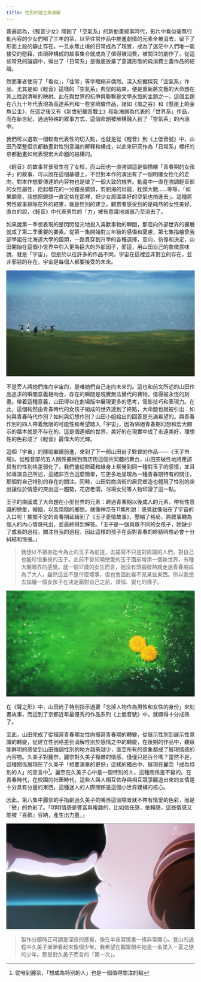 ```yaml
---
title: 性別的建立與消解
---
```


普遍認為，《輕音少女》開創了「空氣系」的新動畫敘事時代，影片中看似毫無行動內容的少女們喝了三年的茶，以至往常作品中推進劇情的元素全被消去，留下了形而上般的靜止存在。一旦永無止境的日常成為了現實，成為了迷茫中人們唯一能接受的慰藉，由瑣碎構成的故事集合就成為了值得被消費，被關注的劇作了。從這些常見的論調中，得出了「日常系」是徹底放棄了意識形態的純消費主義作品的結論。

然而筆者使用了「看似」，「往常」等字眼絕非偶然。深入挖掘探究「空氣系」作品，尤其是如《輕音》這樣的「空氣系」典型的結果，便是重新將文藝的大命題在其上找到清晰的映射。此在與世界的抗爭與聯繫是文學永恆的主題之一，這個主題在八九十年代表現為高達系列和一些宮崎駿作品，諸如《風之谷》和《懸崖上的金魚公主》，在這之後又有《新世紀福音戰士》和新海誠為代表的「世界系」作品，而在新世紀，通過特殊的敘事方式，這個命題被解構融入到了「空氣系」的內涵中。

我們可以選取一個較有代表性的切入點，也就是從《輕音》到《上低音號》中，山田乃至整個京都動畫對性別意識的解釋和構成，以此來研究作為「日常系」標杆的京都動畫如何表現宏大命題的結構的。

《輕音》的故事背景發生在了女校，而山田也一直強調這是個描繪「青春期的女孩子」的故事，可以說在這個基礎上，不但對本作的演出有了一個明確女性化的走向，對本作想要傳達的內容物也是做了一個大致的規界。動畫中一直在強調輕音部的女性屬性，拾起櫻花的一分鐘長鏡頭，剪劉海的烏龍，枕頭大戰……等等，「如果願意，我想把鏡頭一直定格在那裡，把少女周圍美好的空氣也拍進去」。這種將男性敘事排除在外的結果，就是性別的建立，觀賞者感受到的是純然的女性美好。直白的說，《輕音》中代表男性的「力」被有意識地減弱乃至消去了。

如果說第一季想表現的是閃閃發光地投入喜歡事物的瞬間，那麼向外部世界的擴展就成了第二季重要的要素。從第一集開始對三年級的感傷和憂慮，第七集描繪曾我部學姐在北海道大學的鏡頭，一路貫穿到升學的各種選擇，意向，彷徨和決定，山田開始在這個小世界中引入更為巨大的外部因子，而這，用山田自己的象徵意味說，就是「宇宙」。但是於以往許多的作品不同，宇宙在這裡並非對立的存在，並非邪惡的存在，宇宙是每個人都要接受的未來。

![Singing!](/assets/hakoniwa/S04.webp)

不是旁人將她們推向宇宙的，是唯她們自己走向未來的。這也和前文所述的山田作品追求的瞬間意義相吻合，存在的瞬間是現實無法替代的寶物，值得被永恆的刻畫。帶着這種意義，山田得以在劇場版中展現更多的思考，電影技巧和表現力。在此，這個純然由青春時代的女孩子組成的世界達到了終點，大命題也就被引出：如何與青春時代作別？如何與幻想作別？山田小姐給出的回答是充滿希望的。與青春作別的四人帶着無限的可能性和希望踏入「宇宙」，因為隔絕青春期幻想和宏大顯示的牆本就是不存在的，這是個連續的世界，美好的在現實中成了永遠美好，理想性的色彩成了《輕音》最偉大的光輝。

這個「宇宙」的隱喻繼續前進，來到了下一部山田尚子監督的作品——《玉子市場》。從輕音部的五人關係擴展到商店街這個共同體的舞台，山田突破性地將應該具有的性別格差弱化了。我們能從餅藏和綠身上察覺到同一種對玉子的感情，並且如導演自己所述，這絕非百合這麼簡單，它更多地呈現為一種青春期特有的關注，那個對自己特別的存在的關注。同時，山田對商店街的居民塑造也體現了性別的突出讓位於情感的突出這一趨勢，花店老闆，浴場女兒等人物印證了這一點。

王子的南國成了大命題在小型世界的元素：跨過青春期以後成人的元素，帶有性意識的戀愛，婚姻，以及隱隱的鄉愁。就像神奈在11集所說：感覺就像站在了宇宙的入口呢！搖擺不定的青春期延續到了《玉子愛情故事》，壓縮了格局，將敘事轉為個人的內心情感托出，並最終得到解答。「玉子是一個與眾不同的女孩子，她缺少了成長的過程，關注自我的過程，因此這樣的孩子在面對青春的終結時想必會十分糾結和慌張。」

> 我想以不損害迄今為止的玉子為前提，去描寫不只是對周圍的人們，對自己也能珍惜重視的玉子。此前不曾知曉戀愛的玉子面前增添一個新世界，有種大開眼界的感覺。就一個17歲的女生而言，她沒有頭腦發熱就走過青春期成為了大人，雖然這並不是什麼壞事，但也會因此看不見某些東西。所以我想去描繪一個女孩子在決定面對自己之前，煩惱、變化的樣子。

![真實的愛](/assets/hakoniwa/S05.webp)

在《聲之形》中，山田尚子特別指示過要「忘掉人物作為男性和女性的身份」來刻畫故事，而這到了京都近年最優秀的作品系列《上低音號》中，就顯得十分成熟了。

至此，山田完成了從描寫青春期女性向描寫青春期的轉變，從展示性別到展示性意識的轉變，從建立性別格差到消解性別於感情之中的轉變，在後期的作品中，觀眾能鮮明的感受到山田強調性別的地方越來越少，直至所有的意象都成了展現情感的內容物。久美子對麗奈，麗奈對久美子複雜的情感，僅僅只是百合嗎？當然不是，這種關係展現在了久美子「想要演奏的更好」這樣的獨白中，展現在麗奈「成為特別的人」的宣言中[^1]。麗奈在久美子心中是一個特別的人，這種關係是不變的。在青春時代，在校園的社團時代，這些人與人相互依存與相互競爭釀造出來的友情是十分具有分量的東西，這種迷人的人際關係是這個小世界建構的核心。

因此，第八集中麗奈的手指劃過久美子的嘴唇這個場景就不帶有情愛的色彩，而是「戀」的色彩了。「明明情感是豐富與複雜的，比如信任感，依賴感，這些情感又能被『喜歡』容納，產生出力量。」

![夜爬大吉山危險](/assets/hakoniwa/S06.webp)

> 製作分鏡時正可謂是深夜的感覺，像在半夜寫情書一樣非常開心。登山的過程中久美子漸漸看起來像個少年。我希望在觀眾眼中她是一名墜入一夏之戀的少年。那是對久美子而言的「第一次」。

[^1]: 從唯到麗奈，「想成為特別的人」也是一個值得關注的點
